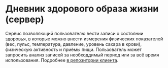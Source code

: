 # Дневник здорового образа жизни (сервер)
Сервис позволяющий пользователю вести записи о состоянии здоровья, в которые можно внести измерения физических показателей (вес, пульс, температура, давление, уровень сахара в крови), физическую активность и приёмы пищи. Пользователь может запросить анализ записей за необходдимый период или за всё время использования. Подробнее [в репозитории клиента](https://github.com/LorixDW/HealthDiaryClient.git).
